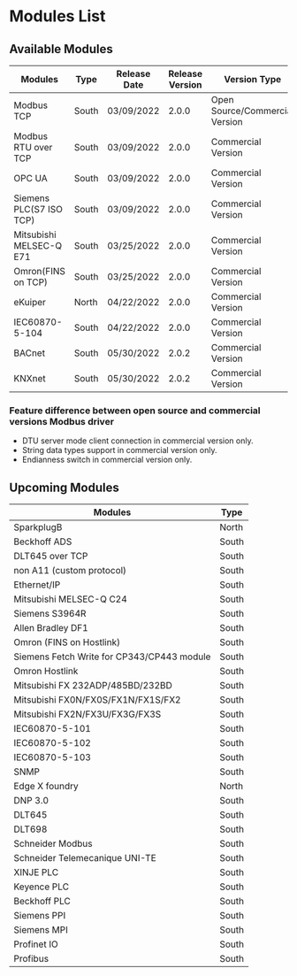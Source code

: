 # Modules List

## Available Modules

| Modules                 | Type | Release Date | Release Version   | Version Type       |
| ----------------------- | ---- |------------- | ----------------- | --------------------------------|
| Modbus TCP              | South | 03/09/2022  | 2.0.0     | Open Source/Commercial Version |
| Modbus RTU over TCP     | South | 03/09/2022  | 2.0.0     | Commercial Version        |
| OPC UA                  | South | 03/09/2022  | 2.0.0     | Commercial Version        |
| Siemens PLC(S7 ISO TCP) | South | 03/09/2022  | 2.0.0     | Commercial Version        |
| Mitsubishi MELSEC-Q E71 | South | 03/25/2022  | 2.0.0     | Commercial Version        |
| Omron(FINS on TCP)      | South | 03/25/2022  | 2.0.0     | Commercial Version        |
| eKuiper                 | North | 04/22/2022  | 2.0.0           | Commercial Version        |
| IEC60870-5-104          | South | 04/22/2022  | 2.0.0           | Commercial Version        |
| BACnet                  | South | 05/30/2022  | 2.0.2   | Commercial Version |
| KNXnet                  | South | 05/30/2022  | 2.0.2   | Commercial Version |

### Feature difference between open source and commercial versions Modbus driver

* DTU server mode client connection in commercial version only.
* String data types support in commercial version only.
* Endianness switch in commercial version only.

## Upcoming Modules

| Modules                                     | Type |
| ------------------------------------------- | ---- |
| SparkplugB                                  | North |
| Beckhoff ADS                                | South |
| DLT645 over TCP                             | South |
| non A11 (custom protocol)                   | South |
| Ethernet/IP                                 | South |
| Mitsubishi MELSEC-Q C24                     | South |
| Siemens S3964R                              | South |
| Allen Bradley DF1                           | South |
| Omron (FINS on Hostlink)                    | South |
| Siemens Fetch Write for CP343/CP443 module  | South |
| Omron Hostlink                              | South |
| Mitsubishi FX 232ADP/485BD/232BD            | South |
| Mitsubishi FX0N/FX0S/FX1N/FX1S/FX2          | South |
| Mitsubishi FX2N/FX3U/FX3G/FX3S              | South |
| IEC60870-5-101                              | South |
| IEC60870-5-102                              | South |
| IEC60870-5-103                              | South |
| SNMP                                        | South |
| Edge X foundry                              | North |
| DNP 3.0                                     | South |
| DLT645                                      | South |
| DLT698                                      | South |
| Schneider Modbus                            | South |
| Schneider Telemecanique UNI-TE              | South |
| XINJE PLC                                   | South |
| Keyence PLC                                 | South |
| Beckhoff PLC                                | South |
| Siemens PPI                                 | South |
| Siemens MPI                                 | South |
| Profinet IO                                 | South |
| Profibus                                    | South |
